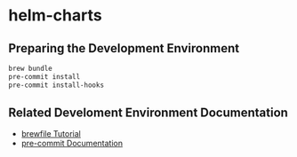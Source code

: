 # helm-charts

## Preparing the Development Environment

```bash
brew bundle
pre-commit install
pre-commit install-hooks
```

## Related Develoment Environment Documentation

- [brewfile Tutorial](https://thoughtbot.com/blog/brewfile-a-gemfile-but-for-homebrew)
- [pre-commit Documentation](https://pre-commit.com/#intro)
